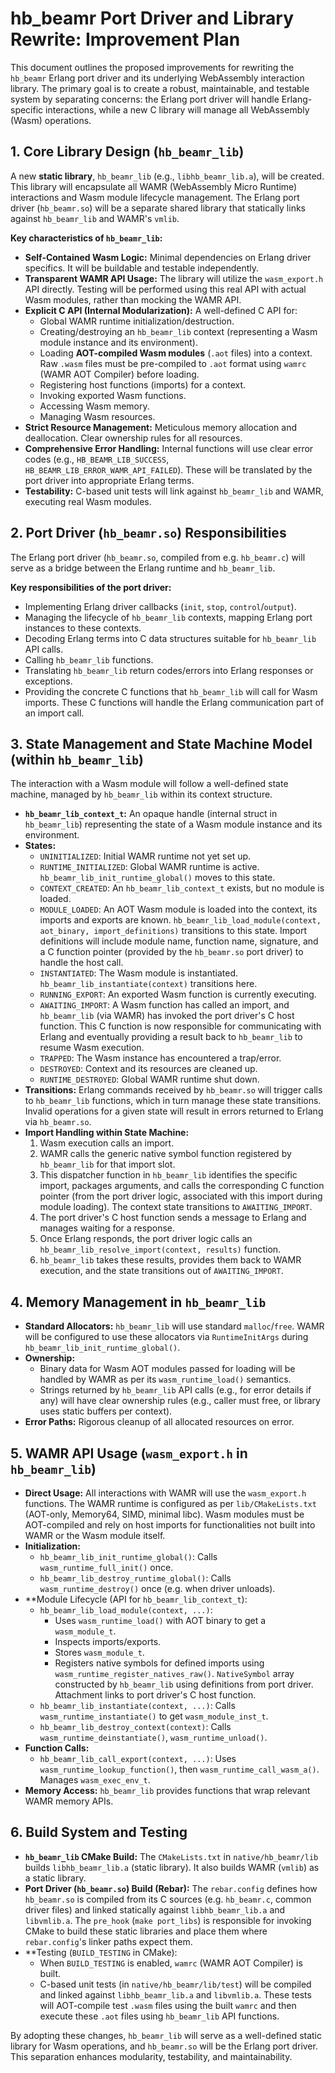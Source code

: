 # hb_beamr Port Driver and Library Rewrite: Improvement Plan

This document outlines the proposed improvements for rewriting the `hb_beamr` Erlang port driver and its underlying WebAssembly interaction library. The primary goal is to create a robust, maintainable, and testable system by separating concerns: the Erlang port driver will handle Erlang-specific interactions, while a new C library will manage all WebAssembly (Wasm) operations.

## 1. Core Library Design (`hb_beamr_lib`)

A new **static library**, `hb_beamr_lib` (e.g., `libhb_beamr_lib.a`), will be created. This library will encapsulate all WAMR (WebAssembly Micro Runtime) interactions and Wasm module lifecycle management. The Erlang port driver (`hb_beamr.so`) will be a separate shared library that statically links against `hb_beamr_lib` and WAMR's `vmlib`.

**Key characteristics of `hb_beamr_lib`:**

*   **Self-Contained Wasm Logic:** Minimal dependencies on Erlang driver specifics. It will be buildable and testable independently.
*   **Transparent WAMR API Usage:** The library will utilize the `wasm_export.h` API directly. Testing will be performed using this real API with actual Wasm modules, rather than mocking the WAMR API.
*   **Explicit C API (Internal Modularization):** A well-defined C API for:
    *   Global WAMR runtime initialization/destruction.
    *   Creating/destroying an `hb_beamr_lib` context (representing a Wasm module instance and its environment).
    *   Loading **AOT-compiled Wasm modules** (`.aot` files) into a context. Raw `.wasm` files must be pre-compiled to `.aot` format using `wamrc` (WAMR AOT Compiler) before loading.
    *   Registering host functions (imports) for a context.
    *   Invoking exported Wasm functions.
    *   Accessing Wasm memory.
    *   Managing Wasm resources.
*   **Strict Resource Management:** Meticulous memory allocation and deallocation. Clear ownership rules for all resources.
*   **Comprehensive Error Handling:** Internal functions will use clear error codes (e.g., `HB_BEAMR_LIB_SUCCESS`, `HB_BEAMR_LIB_ERROR_WAMR_API_FAILED`). These will be translated by the port driver into appropriate Erlang terms.
*   **Testability:** C-based unit tests will link against `hb_beamr_lib` and WAMR, executing real Wasm modules.

## 2. Port Driver (`hb_beamr.so`) Responsibilities

The Erlang port driver (`hb_beamr.so`, compiled from e.g. `hb_beamr.c`) will serve as a bridge between the Erlang runtime and `hb_beamr_lib`.

**Key responsibilities of the port driver:**

*   Implementing Erlang driver callbacks (`init`, `stop`, `control`/`output`).
*   Managing the lifecycle of `hb_beamr_lib` contexts, mapping Erlang port instances to these contexts.
*   Decoding Erlang terms into C data structures suitable for `hb_beamr_lib` API calls.
*   Calling `hb_beamr_lib` functions.
*   Translating `hb_beamr_lib` return codes/errors into Erlang responses or exceptions.
*   Providing the concrete C functions that `hb_beamr_lib` will call for Wasm imports. These C functions will handle the Erlang communication part of an import call.

## 3. State Management and State Machine Model (within `hb_beamr_lib`)

The interaction with a Wasm module will follow a well-defined state machine, managed by `hb_beamr_lib` within its context structure.

*   **`hb_beamr_lib_context_t`:** An opaque handle (internal struct in `hb_beamr_lib`) representing the state of a Wasm module instance and its environment.
*   **States:**
    *   `UNINITIALIZED`: Initial WAMR runtime not yet set up.
    *   `RUNTIME_INITIALIZED`: Global WAMR runtime is active. `hb_beamr_lib_init_runtime_global()` moves to this state.
    *   `CONTEXT_CREATED`: An `hb_beamr_lib_context_t` exists, but no module is loaded.
    *   `MODULE_LOADED`: An AOT Wasm module is loaded into the context, its imports and exports are known. `hb_beamr_lib_load_module(context, aot_binary, import_definitions)` transitions to this state. Import definitions will include module name, function name, signature, and a C function pointer (provided by the `hb_beamr.so` port driver) to handle the host call.
    *   `INSTANTIATED`: The Wasm module is instantiated. `hb_beamr_lib_instantiate(context)` transitions here.
    *   `RUNNING_EXPORT`: An exported Wasm function is currently executing.
    *   `AWAITING_IMPORT`: A Wasm function has called an import, and `hb_beamr_lib` (via WAMR) has invoked the port driver's C host function. This C function is now responsible for communicating with Erlang and eventually providing a result back to `hb_beamr_lib` to resume Wasm execution.
    *   `TRAPPED`: The Wasm instance has encountered a trap/error.
    *   `DESTROYED`: Context and its resources are cleaned up.
    *   `RUNTIME_DESTROYED`: Global WAMR runtime shut down.
*   **Transitions:** Erlang commands received by `hb_beamr.so` will trigger calls to `hb_beamr_lib` functions, which in turn manage these state transitions. Invalid operations for a given state will result in errors returned to Erlang via `hb_beamr.so`.
*   **Import Handling within State Machine:**
    1.  Wasm execution calls an import.
    2.  WAMR calls the generic native symbol function registered by `hb_beamr_lib` for that import slot.
    3.  This dispatcher function in `hb_beamr_lib` identifies the specific import, packages arguments, and calls the corresponding C function pointer (from the port driver logic, associated with this import during module loading). The context state transitions to `AWAITING_IMPORT`.
    4.  The port driver's C host function sends a message to Erlang and manages waiting for a response.
    5.  Once Erlang responds, the port driver logic calls an `hb_beamr_lib_resolve_import(context, results)` function.
    6.  `hb_beamr_lib` takes these results, provides them back to WAMR execution, and the state transitions out of `AWAITING_IMPORT`.

## 4. Memory Management in `hb_beamr_lib`

*   **Standard Allocators:** `hb_beamr_lib` will use standard `malloc`/`free`. WAMR will be configured to use these allocators via `RuntimeInitArgs` during `hb_beamr_lib_init_runtime_global()`.
*   **Ownership:**
    *   Binary data for Wasm AOT modules passed for loading will be handled by WAMR as per its `wasm_runtime_load()` semantics.
    *   Strings returned by `hb_beamr_lib` API calls (e.g., for error details if any) will have clear ownership rules (e.g., caller must free, or library uses static buffers per context).
*   **Error Paths:** Rigorous cleanup of all allocated resources on error.

## 5. WAMR API Usage (`wasm_export.h` in `hb_beamr_lib`)

*   **Direct Usage:** All interactions with WAMR will use the `wasm_export.h` functions. The WAMR runtime is configured as per `lib/CMakeLists.txt` (AOT-only, Memory64, SIMD, minimal libc). Wasm modules must be AOT-compiled and rely on host imports for functionalities not built into WAMR or the Wasm module itself.
*   **Initialization:**
    *   `hb_beamr_lib_init_runtime_global()`: Calls `wasm_runtime_full_init()` once.
    *   `hb_beamr_lib_destroy_runtime_global()`: Calls `wasm_runtime_destroy()` once (e.g. when driver unloads).
*   **Module Lifecycle (API for `hb_beamr_lib_context_t`):
    *   `hb_beamr_lib_load_module(context, ...)`:
        *   Uses `wasm_runtime_load()` with AOT binary to get a `wasm_module_t`.
        *   Inspects imports/exports.
        *   Stores `wasm_module_t`.
        *   Registers native symbols for defined imports using `wasm_runtime_register_natives_raw()`. `NativeSymbol` array constructed by `hb_beamr_lib` using definitions from port driver. Attachment links to port driver's C host function.
    *   `hb_beamr_lib_instantiate(context, ...)`: Calls `wasm_runtime_instantiate()` to get `wasm_module_inst_t`.
    *   `hb_beamr_lib_destroy_context(context)`: Calls `wasm_runtime_deinstantiate()`, `wasm_runtime_unload()`.
*   **Function Calls:**
    *   `hb_beamr_lib_call_export(context, ...)`: Uses `wasm_runtime_lookup_function()`, then `wasm_runtime_call_wasm_a()`. Manages `wasm_exec_env_t`.
*   **Memory Access:** `hb_beamr_lib` provides functions that wrap relevant WAMR memory APIs.

## 6. Build System and Testing

*   **`hb_beamr_lib` CMake Build:** The `CMakeLists.txt` in `native/hb_beamr/lib` builds `libhb_beamr_lib.a` (static library). It also builds WAMR (`vmlib`) as a static library.
*   **Port Driver (`hb_beamr.so`) Build (Rebar):** The `rebar.config` defines how `hb_beamr.so` is compiled from its C sources (e.g. `hb_beamr.c`, common driver files) and linked statically against `libhb_beamr_lib.a` and `libvmlib.a`. The `pre_hook` (`make port_libs`) is responsible for invoking CMake to build these static libraries and place them where `rebar.config`'s linker paths expect them.
*   **Testing (`BUILD_TESTING` in CMake):
    *   When `BUILD_TESTING` is enabled, `wamrc` (WAMR AOT Compiler) is built.
    *   C-based unit tests (in `native/hb_beamr/lib/test`) will be compiled and linked against `libhb_beamr_lib.a` and `libvmlib.a`. These tests will AOT-compile test `.wasm` files using the built `wamrc` and then execute these `.aot` files using `hb_beamr_lib` API functions.

By adopting these changes, `hb_beamr_lib` will serve as a well-defined static library for Wasm operations, and `hb_beamr.so` will be the Erlang port driver. This separation enhances modularity, testability, and maintainability. 